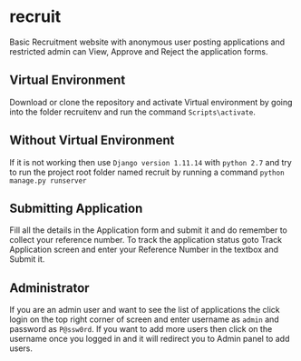 # recruit
Basic Recruitment  website with anonymous user posting applications and restricted admin can View, Approve and Reject the application forms. 

## Virtual Environment
Download or clone the repository and activate Virtual environment by going into the folder recruitenv and run the command `Scripts\activate`.

## Without Virtual Environment
If it is not working then use `Django version 1.11.14` with `python 2.7` and try to run the project root folder named recruit by running a command `python manage.py runserver`

## Submitting Application
Fill all the details in the Application form and submit it and do remember to collect your reference number. To track the application status goto Track Application screen and enter your Reference Number in the textbox and Submit it.

## Administrator 
If you are an admin user and want to see the list of applications the click login on the top right corner of screen and enter username as `admin` and password as `P@ssw0rd`. If you want to add more users then click on the username once you logged in and it will redirect you to Admin panel to add users.
